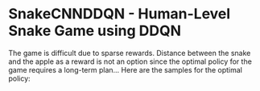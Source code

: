 # SnakeCNNDDQN - Human-Level Snake Game using DDQN

The game is difficult due to sparse rewards. Distance between the snake and the apple as a reward is not an option since the optimal policy for the game requires a long-term plan... Here are the samples for the optimal policy:
